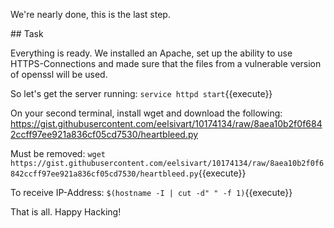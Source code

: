 We're nearly done, this is the last step.

## Task

Everything is ready. We installed an Apache, set up the ability to use HTTPS-Connections
and made sure that the files from a vulnerable version of openssl will be used.

So let's get the server running:
`service httpd start`{{execute}}

On your second terminal, install wget and download the following:
https://gist.githubusercontent.com/eelsivart/10174134/raw/8aea10b2f0f6842ccff97ee921a836cf05cd7530/heartbleed.py

Must be removed:
`wget https://gist.githubusercontent.com/eelsivart/10174134/raw/8aea10b2f0f6842ccff97ee921a836cf05cd7530/heartbleed.py`{{execute}}

To receive IP-Address: 
`$(hostname -I | cut -d" " -f 1)`{{execute}}

That is all. Happy Hacking!